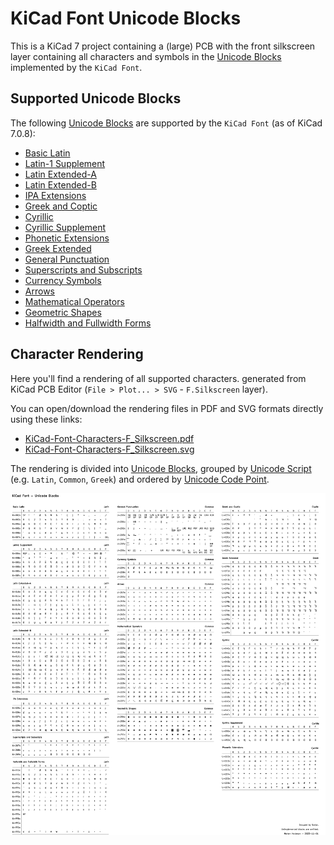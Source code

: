 # KiCad Font Unicode Blocks

This is a KiCad 7 project containing a (large) PCB with the front silkscreen layer containing all characters and symbols in the [Unicode Blocks](https://en.wikipedia.org/wiki/Unicode_block) implemented by the `KiCad Font`.

## Supported Unicode Blocks

The following [Unicode Blocks](https://en.wikipedia.org/wiki/Unicode_block) are supported by the `KiCad Font` (as of KiCad 7.0.8):

* [Basic Latin](https://en.wikipedia.org/wiki/Basic_Latin_(Unicode_block))
* [Latin-1 Supplement](https://en.wikipedia.org/wiki/Latin-1_Supplement)
* [Latin Extended-A](https://en.wikipedia.org/wiki/Latin_Extended-A)
* [Latin Extended-B](https://en.wikipedia.org/wiki/Latin_Extended-B)
* [IPA Extensions](https://en.wikipedia.org/wiki/IPA_Extensions)
* [Greek and Coptic](https://en.wikipedia.org/wiki/Greek_and_Coptic)
* [Cyrillic](https://en.wikipedia.org/wiki/Cyrillic_(Unicode_block))
* [Cyrillic Supplement](https://en.wikipedia.org/wiki/Cyrillic_Supplement)
* [Phonetic Extensions](https://en.wikipedia.org/wiki/Phonetic_Extensions)
* [Greek Extended](https://en.wikipedia.org/wiki/Greek_Extended)
* [General Punctuation](https://en.wikipedia.org/wiki/General_Punctuation)
* [Superscripts and Subscripts](https://en.wikipedia.org/wiki/Superscripts_and_Subscripts_(Unicode_block))
* [Currency Symbols](https://en.wikipedia.org/wiki/Currency_Symbols_(Unicode_block))
* [Arrows](https://en.wikipedia.org/wiki/Arrows_(Unicode_block))
* [Mathematical Operators](https://en.wikipedia.org/wiki/Mathematical_Operators_(Unicode_block))
* [Geometric Shapes](https://en.wikipedia.org/wiki/Geometric_Shapes_(Unicode_block))
* [Halfwidth and Fullwidth Forms](https://en.wikipedia.org/wiki/Halfwidth_and_Fullwidth_Forms_(Unicode_block))

## Character Rendering

Here you'll find a rendering of all supported characters.
generated from KiCad PCB Editor (`File > Plot... > SVG` - `F.Silkscreen` layer).

You can open/download the rendering files in PDF and SVG formats directly using these links:
* [KiCad-Font-Characters-F_Silkscreen.pdf](https://raw.githubusercontent.com/labtroll/KiCad-Font-Characters/main/export/KiCad-Font-Characters-F_Silkscreen.pdf)
* [KiCad-Font-Characters-F_Silkscreen.svg](https://raw.githubusercontent.com/labtroll/KiCad-Font-Characters/main/export/KiCad-Font-Characters-F_Silkscreen.svg)

The rendering is divided into [Unicode Blocks](https://en.wikipedia.org/wiki/Unicode_block), grouped by [Unicode Script](https://en.wikipedia.org/wiki/Script_(Unicode)) (e.g. `Latin`, `Common`, `Greek`) and ordered by [Unicode Code Point](https://en.wikipedia.org/wiki/Code_point).

![KiCad-Font-Characters-F_Silkscreen.svg](export/KiCad-Font-Characters-F_Silkscreen.svg)
